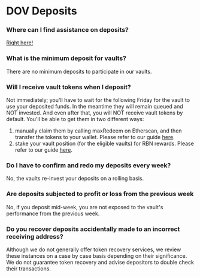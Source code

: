 # DOV Deposits

### Where can I find assistance on deposits?

[Right here!](../theta-vault/how-to-deposit.md)

### What is the minimum deposit for vaults?

There are no minimum deposits to participate in our vaults.

### Will I receive vault tokens when I deposit?

Not immediately; you'll have to wait for the following Friday for the vault to use your deposited funds. In the meantime they will remain queued and NOT invested. And even after that, you will NOT receive vault tokens by default. You'll be able to get them in two different ways:

1. manually claim them by calling maxRedeem on Etherscan, and then transfer the tokens to your wallet. Please refer to our guide [here](../theta-vault/how-to-transfer-vault-positions.md).&#x20;
2. stake your vault position (for the eligible vaults) for RBN rewards. Please refer to our guide [here](../theta-vault/how-to-stake-unstake-vault-shares-and-claim-rewards.md).

### Do I have to confirm and redo my deposits every week?

No, the vaults re-invest your deposits on a rolling basis.

### Are deposits subjected to profit or loss from the previous week

No, if you deposit mid-week, you are not exposed to the vault's performance from the previous week.

### Do you recover deposits accidentally made to an incorrect receiving address?

Although we do not generally offer token recovery services, we review these instances on a case by case basis depending on their significance. We do not guarantee token recovery and advise depositors to double check their transactions.

